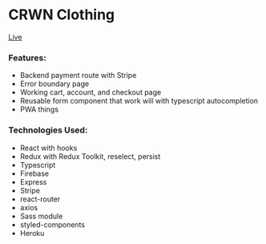 # CRWN Clothing

[Live](https://codicate-crwn-clothing.herokuapp.com/)

### Features:
- Backend payment route with Stripe
- Error boundary page
- Working cart, account, and checkout page
- Reusable form component that work will with typescript autocompletion
- PWA things

### Technologies Used:
- React with hooks
- Redux with Redux Toolkit, reselect, persist
- Typescript
- Firebase
- Express
- Stripe
- react-router
- axios
- Sass module
- styled-components
- Heroku
